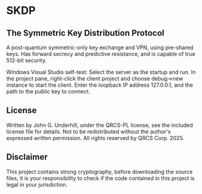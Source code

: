 # SKDP
## The Symmetric Key Distribution Protocol

A post-quantum symmetric-only key exchange and VPN, using pre-shared keys. Has forward secrecy and predictive resistance, and is capable of true 512-bit security.

Windows Visual Studio self-test: 
Select the server as the startup and run. In the project pane, right-click the client project and choose debug->new instance to start the client. Enter the loopback IP address 127.0.0.1, and the path to the public key to connect.

## License
Written by John G. Underhill, under the QRCS-PL license, see the included license file for details.
Not to be redistributed without the author's expressed written permission.
All rights reserved by QRCS Corp. 2025.

## Disclaimer
This project contains strong cryptography, before downloading the source files, 
it is your responsibility to check if the code contained in this project is legal in your jurisdiction.
